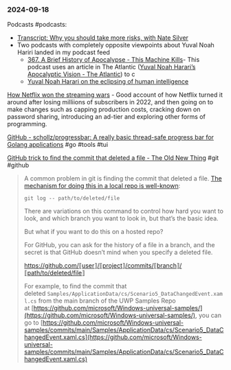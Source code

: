 ### 2024-09-18
Podcasts #podcasts:
* [Transcript: Why you should take more risks, with Nate Silver](https://on.ft.com/3Tzxjvk)
* Two podcasts with completely opposite viewpoints about Yuval Noah Hariri landed in my podcast feed
	* [367. A Brief History of Apocalypse - This Machine Kills](https://lnns.co/v-bIRioU8lC)- This podcast uses an article in The Atlantic ([Yuval Noah Harari’s Apocalyptic Vision - The Atlantic](https://archive.ph/jU618)) to c
	* [Yuval Noah Harari on the eclipsing of human intelligence](https://lnns.co/efSgLlXo9wt)

[How Netflix won the streaming wars](https://on.ft.com/3ZuGHEr) - Good account of how Netflix turned it around after losing milliions of subscribers in 2022, and then going on to make changes such as capping production costs, cracking down on password sharing, introducing an ad-tier and exploring other forms of programming.

[GitHub - schollz/progressbar: A really basic thread-safe progress bar for Golang applications](https://github.com/schollz/progressbar/tree/main) #go #tools #tui 

[GitHub trick to find the commit that deleted a file - The Old New Thing](https://devblogs.microsoft.com/oldnewthing/20240909-00/?p=110234) #git #github

> A common problem in git is finding the commit that deleted a file. [The mechanism for doing this in a local repo is well-known](https://stackoverflow.com/questions/6839398/find-when-a-file-was-deleted-in-git):
> 
> `git log -- path/to/deleted/file`
> 
> There are variations on this command to control how hard you want to look, and which branch you want to look in, but that’s the basic idea.
> 
> But what if you want to do this on a hosted repo?
> 
> For GitHub, you can ask for the history of a file in a branch, and the secret is that GitHub doesn’t mind when you specify a deleted file.
> 
> https://github.com/⟦user⟧/⟦project⟧/commits/⟦branch⟧/⟦path/to/deleted/file⟧
> 
> For example, to find the commit that deleted `Samples/ApplicationData/cs/Scenario5_DataChangedEvent.xaml.cs` from the main branch of the UWP Samples Repo at [https://github.com/microsoft/Windows-universal-samples/](https://github.com/microsoft/Windows-universal-samples/), you can go to [https://github.com/microsoft/Windows-universal-samples/commits/main/Samples/ApplicationData/cs/Scenario5_DataChangedEvent.xaml.cs](https://github.com/microsoft/Windows-universal-samples/commits/main/Samples/ApplicationData/cs/Scenario5_DataChangedEvent.xaml.cs)